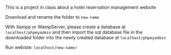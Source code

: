 This is a project in class about a hotel reservation management website

Download and rename the folder to `new-name`

With Xampp or WampServer, please create a database at `localhost/phpmyadmin` and then import the sql database file in the downloaded folder into the newly created database at `localhost/phpmyadmin`

Run webiste: `localhost/new-name/`
